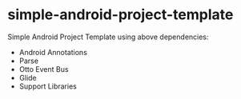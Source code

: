 # simple-android-project-template

Simple Android Project Template using above dependencies:
 - Android Annotations
 - Parse
 - Otto Event Bus
 - Glide
 - Support Libraries
